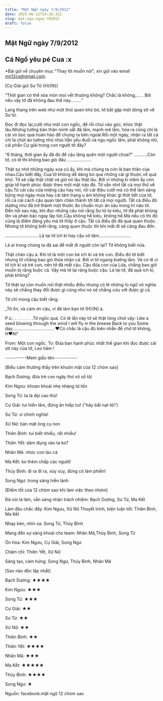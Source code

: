 ```yaml
---
title: "Mật Ngữ ngày 7/9/2012"
date: 2025-06-12T14:26:32Z
slug: mat-ngu-ngay-792012
draft: false
---
```


## Mật Ngữ ngày 7/9/2012

## Cá Ngố yêu pé Cua :x

*Bài gửi về chuyên mục "Thay lời muốn nói", xin gửi vào email mn12cs@gmail.com. 
 
[Cự Giải gửi Sư Tử {H}{N}]
 

 
 “Thời gian có thể xóa mòn mọi vết thương không?
 Chắc là không,......
Bởi nếu vậy tớ đã không đau thế này.........”
 
Lang thang trên web như một thói quen khó bỏ, tớ bắt gặp một dòng stt về Sư tử.
 
Đọc đi đọc lại,cười như một con ngốc, để rồi chui vào góc, khóc thật lâu.Những tưởng bản thân mình sắt đá lắm, mạnh mẽ lắm, hóa ra cũng chỉ là cái vỏ bọc quá hoàn hảo để chưng ra bên ngoài.Rồi một ngày, nhận ra tất cả chỉ là chút ảo tưởng nhỏ nhoi.Vẫn yếu đuối và ngu ngốc lắm, phải không nhỉ, cái phần Cự giải trong con người tớ đây?
 
“6 tháng, thời gian ấy đã đủ để cậu lãng quên một người chưa?”
...........Còn tớ, có lẽ thì không bao giò đâu ....................
 
Thật sự nhớ những ngày xưa cũ ấy, khi mà chúng ta còn là bạn thân của nhau.Cậu biết đấy, Cua tớ không dễ dàng bỏ qua những cái gì thuộc về quá khứ. Tớ sẽ cắp thật chặt và giữ nó lâu thật lâu. Bởi vì những kỉ niệm ấy còn giúp tớ hạnh phúc được theo một mặt nào đó. Tớ vẫn nhớ tất cả mọi thứ về cậu.Từ cái câu cửa miệng cậu hay nói, rồi cái điệu cười mà có thể làm sáng bừng mọi ngày mưa hay cái tâm trạng u ám không khác gì thời tiết của tớ, rồi cả cái cách cậu quan tâm chân thành tới tất cả mọi người. Tất cả điều đó dường như đã trở thành một thước đo chuẩn mực ăn sâu trong trí não tớ. Đến nỗi sau này, khi đọc những câu nói rằng Sư tử tự kiêu, tớ đã phát khùng lên và phản bác ngay lập tức.Cậu không hề kiêu, không hề.Mà nếu có thì đó cũng là điểm đáng yêu mà tớ thấy ở cậu. Tất cả điều đó đã quá quen thuộc. Nhưng tớ không biết rằng, càng quen thuộc thì khi mất đi sẽ càng đau đớn.
 
............................Là tại tớ ích kỉ hay cậu vô tâm..........................
 
Là ai trong chúng ta đã sai để mất đi người còn lại?
Tớ không biết nữa.
 
Thật chán cậu à. Khi tớ là một con bé ích kỉ và trẻ con. Điều đó tớ biết nhưng tớ chẳng bao giò thừa nhận cả. Bởi vì tớ ngang bướng lắm. Và có lẽ vì tớ ích kỉ và trẻ con, nên tớ đã mất cậu. Cậu đứa con của Lửa, chẳng bao giờ muốn bị rằng buộc cả. Vậy mà tớ lại ràng buộc cậu. Là tại tớ, đã quá ích kỉ, phải không?
 
Tớ thật sự còn muốn nói thật nhiều điều nhưng có lẽ những tù ngữ vô nghĩa này sẽ chẳng thay đổi được gì cũng như nó sẽ chẳng cứu vớt được gì cả.
 
Tớ chỉ mong cậu biết rằng:
 
_Tớ ổn, và cảm ơn cậu, vì đã làm bạn tớ {H}{N} à.
 
P.s:.
.
.
.
.
.
.
.
.Tớ ngốc quá. Có lẽ lần này tớ sẽ thật lòng chút vậy:
Like a seed blowing through the wind
I will fly in the breese
Back to you
Some day..................................
♥Có chắc là cậu đủ kiên nhẫn để chờ tớ không, H♥N?
 
From: Một con ngốc.
To: Đứa bạn hạnh phúc nhất thế gian khi đọc được cái stt này của tớ, Leo hâm !
 
-----------Mem giấu tên------------
 
 
 
 
[Biểu cảm thường thấy trên khuôn mặt của 12 chòm sao]
 

 
Bạch Dương: đứa trẻ con ngây thơ vô số tội
 
Kim Ngưu: khoan khoái nhẹ nhàng từ tốn
 
Song Tử: ta là đại cao thủ!
 
Cự Giải: tui hiền lắm, đừng ăn hiếp tui! ("hãy bắt nạt tôi")
 
Sư Tử: vì chính nghĩa!
 
Xử Nữ: bản mặt ông cụ non
 
Thiên Bình: tui biết nhiều, rất nhiều!
 
Thiên Yết: dám đụng vào ta ko?
 
Nhân Mã: nhóc con láu cá
 
Ma Kết: ko thèm chấp các người!
 
Thủy Bình: đi ra đi ra, xùy xùy, đừng có làm phiền!
 
Song Ngư: trong sáng hiền lành 
 
 
 
[Điểm tốt của 12 chòm sao khi làm việc theo nhóm]
 

 
Đã nói là làm, sẵn sàng nhận trách nhiệm: Bạch Dương, Sư Tử, Ma Kết
 
Làm đâu chắc đấy: Kim Ngưu, Xử Nữ
Thuyết trình, biện luận tốt: Thiên Bình, Ma Kết
 
Nhạy bén, nhìn xa: Song Tử, Thủy Bình
 
Mang đến sự sảng khoái cho team: Nhân Mã,Thủy Bình, Song Tử
 
Ôn hòa: Kim Ngưu, Cự Giải, Song Ngư
 
Chăm chỉ: Thiên Yết, Xử Nữ
 
Sáng tạo, cảm hứng: Song Ngư, Thủy Bình, Nhân Mã
 
 
 
[Sao nào độc lập nhất]
 

 
Bạch Dương: ★★★★
 
Kim Ngưu: ★★★
 
Song Tử: ★★★
 
Cự Giải: ★★
 
Sư Tử: ★★
 
Xử Nữ: ★★
 
Thiên Bình: ★★
 
Thiên Yết: ★★★★
 
Nhân Mã: ★★★
 
Ma Kết: ★★★★★
 
Thủy Bình: ★★★★
 
Song Ngư: ★
 
Nguồn: facebook.mật ngữ 12 chòm sao
